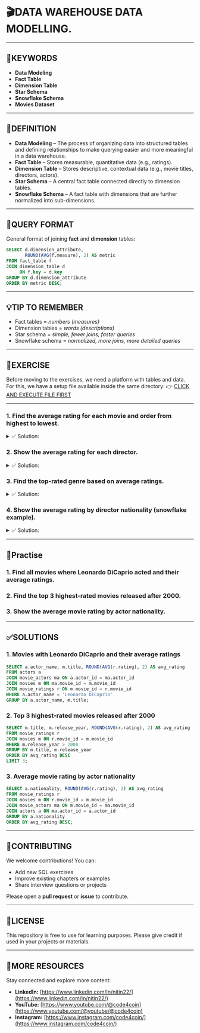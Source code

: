# 🎬DATA WAREHOUSE DATA MODELLING.
---

## 🔑KEYWORDS

* **Data Modeling**
* **Fact Table**
* **Dimension Table**
* **Star Schema**
* **Snowflake Schema**
* **Movies Dataset**

---

## 📖DEFINITION

* **Data Modeling** – The process of organizing data into structured tables and defining relationships to make querying easier and more meaningful in a data warehouse.
* **Fact Table** – Stores measurable, quantitative data (e.g., ratings).
* **Dimension Table** – Stores descriptive, contextual data (e.g., movie titles, directors, actors).
* **Star Schema** – A central fact table connected directly to dimension tables.
* **Snowflake Schema** – A fact table with dimensions that are further normalized into sub-dimensions.

---

## 🧱QUERY FORMAT

General format of joining **fact** and **dimension** tables:

```sql
SELECT d.dimension_attribute,
       ROUND(AVG(f.measure), 2) AS metric
FROM fact_table f
JOIN dimension_table d
     ON f.key = d.key
GROUP BY d.dimension_attribute
ORDER BY metric DESC;
```

---

## 💡TIP TO REMEMBER

* Fact tables = *numbers (measures)*
* Dimension tables = *words (descriptions)*
* Star schema = *simple, fewer joins, faster queries*
* Snowflake schema = *normalized, more joins, more detailed queries*

---

## 💪EXERCISE

Before moving to the exercises, we need a platform with tables and data.
For this, we have a setup file available inside the same directory:
👉 [CLICK AND EXECUTE FILE FIRST](https://github.com/code4coin/001-SQL-Structured-Query-Language-/blob/main/001%20SQL%20FOR%20DATA%20ENGINEERS/002%20SAMPLE%20DATA/001%20MOVIE%20DATA.md)

---

### 1. Find the **average rating for each movie** and order from highest to lowest.

<details>
  <summary>✅ Solution:</summary>
  

```sql
SELECT m.title, ROUND(AVG(r.rating), 2) AS avg_rating
FROM movie_ratings r
JOIN movies m ON r.movie_id = m.movie_id
GROUP BY m.title
ORDER BY avg_rating DESC;
```
</details>

### 2. Show the **average rating for each director**.

<details>
  <summary>✅ Solution:</summary>
  

```sql
SELECT d.director_name, ROUND(AVG(r.rating), 2) AS avg_rating
FROM movie_ratings r
JOIN movies m ON r.movie_id = m.movie_id
JOIN directors d ON m.director_id = d.director_id
GROUP BY d.director_name
ORDER BY avg_rating DESC;
```
</details>

### 3. Find the **top-rated genre** based on average ratings.

<details>
  <summary>✅ Solution:</summary>
  

```sql
SELECT m.genre, ROUND(AVG(r.rating), 2) AS avg_rating
FROM movie_ratings r
JOIN movies m ON r.movie_id = m.movie_id
GROUP BY m.genre
ORDER BY avg_rating DESC
LIMIT 1;
```
</details>

### 4. Show the **average rating by director nationality** (snowflake example).

<details>
  <summary>✅ Solution:</summary>
  

```sql
SELECT d.nationality, ROUND(AVG(r.rating), 2) AS avg_rating
FROM movie_ratings r
JOIN movies m ON r.movie_id = m.movie_id
JOIN directors d ON m.director_id = d.director_id
GROUP BY d.nationality
ORDER BY avg_rating DESC;
```
</details>

---

## 🧠Practise

### 1. Find all movies where **Leonardo DiCaprio** acted and their **average ratings**.

### 2. Find the **top 3 highest-rated movies released after 2000**.

### 3. Show the **average movie rating by actor nationality**.

---

## ✅SOLUTIONS

### 1. Movies with Leonardo DiCaprio and their average ratings

```sql
SELECT a.actor_name, m.title, ROUND(AVG(r.rating), 2) AS avg_rating
FROM actors a
JOIN movie_actors ma ON a.actor_id = ma.actor_id
JOIN movies m ON ma.movie_id = m.movie_id
JOIN movie_ratings r ON m.movie_id = r.movie_id
WHERE a.actor_name = 'Leonardo DiCaprio'
GROUP BY a.actor_name, m.title;
```

### 2. Top 3 highest-rated movies released after 2000

```sql
SELECT m.title, m.release_year, ROUND(AVG(r.rating), 2) AS avg_rating
FROM movie_ratings r
JOIN movies m ON r.movie_id = m.movie_id
WHERE m.release_year > 2000
GROUP BY m.title, m.release_year
ORDER BY avg_rating DESC
LIMIT 3;
```

### 3. Average movie rating by actor nationality

```sql
SELECT a.nationality, ROUND(AVG(r.rating), 2) AS avg_rating
FROM movie_ratings r
JOIN movies m ON r.movie_id = m.movie_id
JOIN movie_actors ma ON m.movie_id = ma.movie_id
JOIN actors a ON ma.actor_id = a.actor_id
GROUP BY a.nationality
ORDER BY avg_rating DESC;
```

---

## 🤝**CONTRIBUTING**

We welcome contributions! You can:

* Add new SQL exercises
* Improve existing chapters or examples
* Share interview questions or projects

Please open a **pull request** or **issue** to contribute.

---

## 📄**LICENSE**

This repository is free to use for learning purposes. Please give credit if used in your projects or materials.

---

## 🔗**MORE RESOURCES**

Stay connected and explore more content:

* **LinkedIn:** [https://www.linkedin.com/in/nitin22/](https://www.linkedin.com/in/nitin22/)
* **YouTube:** [https://www.youtube.com/@code4coin](https://www.youtube.com/@youtube/@code4coin)
* **Instagram:** [https://www.instagram.com/code4coin/](https://www.instagram.com/code4coin/)
